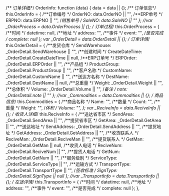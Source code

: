  /** 订单详细*/
    OrderInfo: function (data) {
        data = data || {};
        /** 订单信息*/
        this.OrderInfo = {
            /**订单编号 */
            OrderNO: data.OrderNO || "",
            /**ERP单号 */
            ERPNO: data.ERPNO || "",
            /**销售单号 */
            SaleNO: data.SaleNO || ""
        };
        //var _OrderProcess = data.OrderProcess || {};
        /** 订单过程*/
        this.OrderProcess = {
            /**时间 */
            datetime: null,
            /**地址 */
            address: "",
            /**事件 */
            event: "",
            /**是否完成 */
            complete: null
        };
        var _OrderDetail = data.OrderDetail || {};
        /** 订单详情*/
        this.OrderDetail = {
            /**发货仓库 */
            SendWarehouse: _OrderDetail.SendWarehouse || "",
            /**创建时间 */
            CreateDateTime: _OrderDetail.CreateDateTime || null,
            /**ERP订单号 */
            ERPOrder: _OrderDetail.ERPOrder || "",
            /**产品组 */
            ProductGroup: _OrderDetail.ProductGroup || "",
            /**客户名称 */
            CustomName: _OrderDetail.CustomName || "",
            /**送达方名称 */
            DestName: _OrderDetail.DestName || null,
            /**总重量 */
            Weight: _OrderDetail.Weight || "",
            /**总体积 */
            Volume: _OrderDetail.Volume || "",
            /**备注 */
            note: _OrderDetail.note || ""
        };
        //var _Commodities = data.Commodities || {};
        /** 商品信息*/
        this.Commodities = {
            /**商品名称 */
            Name: "",
            /**数量 */
            Count: "",
            /**重量 */
            Weight: "",
            /**体积 */
            Volume: "",
        };
        var _ReciveInfo = data.ReciveInfo || {};
        /** 收货人详细*/
        this.ReciveInfo = {
            /**送达省市区 */
            SendArea: _OrderDetail.SendArea || "",
            /**提货省市区 */
            GetArea: _OrderDetail.GetArea || "",
            /**送达地址 */
            SendAddress: _OrderDetail.SendAddress || "",
            /**提货地址 */
            GetAddress: _OrderDetail.GetAddress || "",
            /**收货联系人 */
            ReciveMan: _OrderDetail.ReciveMan || "",
            /**提货联系人 */
            GetMan: _OrderDetail.GetMan || null,
            /**收货人电话 */
            ReciveNum: _OrderDetail.ReciveNum || "",
            /**提货人电话 */
            GetNum: _OrderDetail.GetNum || "",
            /**服务级别 */
            ServiceType: _OrderDetail.ServiceType || "",
            /**运输方式 */
            TransportType: _OrderDetail.TransportType || "",
            /**签收标准 */
            SignType: _OrderDetail.SignType || null
        };
        //var _TransportInfo = data.TransportInfo || {};
        /** 在途详情*/
        this.TransportInfo = {
            /**时间 */
            datetime: null,
            /**地址 */
            address: "",
            /**事件 */
            event: "",
            /**是否完成 */
            complete: null
        };
    },